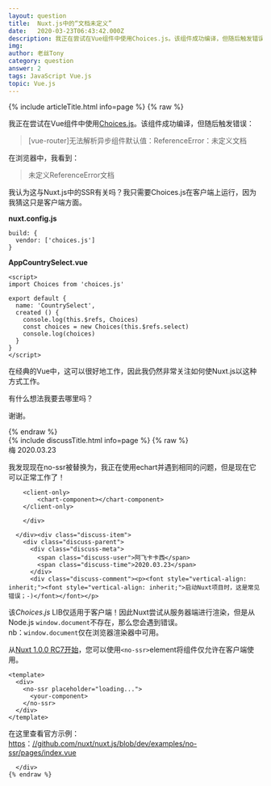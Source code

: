 ```yaml
---
layout: question
title:  Nuxt.js中的“文档未定义”
date:   2020-03-23T06:43:42.000Z
description: 我正在尝试在Vue组件中使用Choices.js。该组件成功编译，但随后触发错误：  \[vue-router\]无法解析异步组件默认值：Referen...
img: 
author: 老丝Tony
category: question
answer: 2
tags: JavaScript Vue.js
topic: Vue.js
---
```

<div class="article-root">
  <div class="article">
    {% include articleTitle.html info=page %}
    {% raw %}
    <div class="article-content"><p><font style="vertical-align: inherit;"><font style="vertical-align: inherit;">我正在尝试</font><font style="vertical-align: inherit;">在Vue组件中</font><font style="vertical-align: inherit;">使用</font></font><a href="https://github.com/jshjohnson/Choices" rel="noreferrer"><font style="vertical-align: inherit;"><font style="vertical-align: inherit;">Choices.js</font></font></a><font style="vertical-align: inherit;"><font style="vertical-align: inherit;">。</font><font style="vertical-align: inherit;">该组件成功编译，但随后触发错误：</font></font></p>

<blockquote>
  <p><font style="vertical-align: inherit;"><font style="vertical-align: inherit;">[vue-router]无法解析异步组件默认值：ReferenceError：未定义文档</font></font></p>
</blockquote>

<p><font style="vertical-align: inherit;"><font style="vertical-align: inherit;">在浏览器中，我看到：</font></font></p>

<blockquote>
  <p><font style="vertical-align: inherit;"><font style="vertical-align: inherit;">未定义ReferenceError文档</font></font></p>
</blockquote>

<p><font style="vertical-align: inherit;"><font style="vertical-align: inherit;">我认为这与Nuxt.js中的SSR有关吗？</font><font style="vertical-align: inherit;">我只需要Choices.js在客户端上运行，因为我猜这只是客户端方面。</font></font></p>

<p><strong><font style="vertical-align: inherit;"><font style="vertical-align: inherit;">nuxt.config.js</font></font></strong></p>

<pre><code>build: {<font></font>
  vendor: ['choices.js']<font></font>
}<font></font>
</code></pre>

<p><strong><font style="vertical-align: inherit;"><font style="vertical-align: inherit;">AppCountrySelect.vue</font></font></strong></p>

<pre><code>&lt;script&gt;<font></font>
import Choices from 'choices.js'<font></font>
<font></font>
export default {<font></font>
  name: 'CountrySelect',<font></font>
  created () {<font></font>
    console.log(this.$refs, Choices)<font></font>
    const choices = new Choices(this.$refs.select)<font></font>
    console.log(choices)<font></font>
  }<font></font>
}<font></font>
&lt;/script&gt;<font></font>
</code></pre>

<p><font style="vertical-align: inherit;"><font style="vertical-align: inherit;">在经典的Vue中，这可以很好地工作，因此我仍然非常关注如何使Nuxt.js以这种方式工作。</font></font></p>

<p><font style="vertical-align: inherit;"><font style="vertical-align: inherit;">有什么想法我要去哪里吗？</font></font></p>

<p><font style="vertical-align: inherit;"><font style="vertical-align: inherit;">谢谢。</font></font></p></div>
    {% endraw %}
  </div>

  <div class="discuss-wrapper">
    {% include discussTitle.html info=page %}
    {% raw %}
    <div class="discuss-item">
        <div class="discuss-parent">
          <div class="discuss-meta">
            <span class="discuss-user">梅</span>
            <span class="discuss-time">2020.03.23</span>
          </div>
          <div class="discuss-comment"><p><font style="vertical-align: inherit;"><font style="vertical-align: inherit;">我发现现在no-ssr被替换为，我正在使用echart并遇到相同的问题，但是现在它可以正常工作了！</font></font></p>

<pre><code>    &lt;client-only&gt;<font></font>
        &lt;chart-component&gt;&lt;/chart-component&gt;<font></font>
    &lt;/client-only&gt;<font></font>
</code></pre></div>
        </div>
        
      </div><div class="discuss-item">
        <div class="discuss-parent">
          <div class="discuss-meta">
            <span class="discuss-user">阿飞卡卡西</span>
            <span class="discuss-time">2020.03.23</span>
          </div>
          <div class="discuss-comment"><p><font style="vertical-align: inherit;"><font style="vertical-align: inherit;">启动Nuxt项目时，这是常见错误；-)</font></font></p>

<p><font style="vertical-align: inherit;"><font style="vertical-align: inherit;">该</font></font><em><font style="vertical-align: inherit;"><font style="vertical-align: inherit;">Choices.js</font></font></em><font style="vertical-align: inherit;"><font style="vertical-align: inherit;"> LIB仅适用于客户端！</font><font style="vertical-align: inherit;">因此Nuxt尝试从服务器端进行渲染，但是从Node.js </font></font><code>window.document</code><font style="vertical-align: inherit;"><font style="vertical-align: inherit;">不存在，那么您会遇到错误。</font></font><br><font style="vertical-align: inherit;"><font style="vertical-align: inherit;">
nb：</font></font><code>window.document</code><font style="vertical-align: inherit;"><font style="vertical-align: inherit;">仅在浏览器渲染器中可用。</font></font></p>

<p><font style="vertical-align: inherit;"><font style="vertical-align: inherit;">从</font></font><a href="https://nuxtjs.org/guide/release-notes#v1.0.0-rc7" rel="noreferrer"><font style="vertical-align: inherit;"><font style="vertical-align: inherit;">Nuxt 1.0.0 RC7开始</font></font></a><font style="vertical-align: inherit;"><font style="vertical-align: inherit;">，您可以使用</font></font><code>&lt;no-ssr&gt;</code><font style="vertical-align: inherit;"><font style="vertical-align: inherit;">element将组件仅允许在客户端使用。</font></font></p>

<pre><code>&lt;template&gt;<font></font>
  &lt;div&gt;<font></font>
    &lt;no-ssr placeholder="loading..."&gt;<font></font>
      &lt;your-component&gt;<font></font>
    &lt;/no-ssr&gt;<font></font>
  &lt;/div&gt;<font></font>
&lt;/template&gt;<font></font>
</code></pre>

<p><font style="vertical-align: inherit;"><font style="vertical-align: inherit;">在这里查看官方示例：</font><a href="https://github.com/nuxt/nuxt.js/blob/dev/examples/no-ssr/pages/index.vue" rel="noreferrer"><font style="vertical-align: inherit;">https</font></a><font style="vertical-align: inherit;">：</font></font><a href="https://github.com/nuxt/nuxt.js/blob/dev/examples/no-ssr/pages/index.vue" rel="noreferrer"><font style="vertical-align: inherit;"><font style="vertical-align: inherit;">//github.com/nuxt/nuxt.js/blob/dev/examples/no-ssr/pages/index.vue</font></font></a></p></div>
        </div>
        
      </div>
    {% endraw %}
  </div>
<div>
